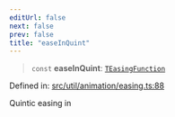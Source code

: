 ```yaml
---
editUrl: false
next: false
prev: false
title: "easeInQuint"
---
```


> `const` **easeInQuint**: [`TEasingFunction`](/api/fabric/namespaces/util/type-aliases/teasingfunction/)

Defined in: [src/util/animation/easing.ts:88](https://github.com/fabricjs/fabric.js/blob/9a792f4b7b8031f02ec7ea4ce8c99f810e45cfec/src/util/animation/easing.ts#L88)

Quintic easing in

